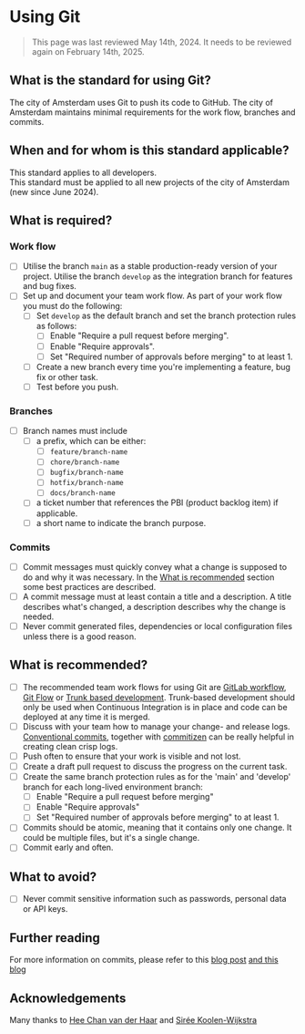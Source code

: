 # Using Git
> This page was last reviewed May 14th, 2024. It needs to be reviewed again on February 14th, 2025.

## What is the standard for using Git?
The city of Amsterdam uses Git to push its code to GitHub.
The city of Amsterdam maintains minimal requirements for the work flow, branches and commits.

## When and for whom is this standard applicable?
This standard applies to all developers.<br/>
This standard must be applied to all new projects of the city of Amsterdam (new since June 2024).

## What is required?
### Work flow
- [ ] Utilise the branch `main` as a stable production-ready version of your project. Utilise the branch `develop` as the integration branch for features and bug fixes.
- [ ] Set up and document your team work flow. As part of your work flow you must do the following:
  - [ ] Set `develop` as the default branch and set the branch protection rules as follows:
    - [ ] Enable "Require a pull request before merging".
    - [ ] Enable "Require approvals".
    - [ ] Set "Required number of approvals before merging" to at least 1.
  - [ ]  Create a new branch every time you're implementing a feature, bug fix or other task.
  - [ ] Test before you push.

### Branches
- [ ] Branch names must include 
  - [ ] a prefix, which can be either:
    - [ ] `feature/branch-name`
    - [ ] `chore/branch-name`
    - [ ] `bugfix/branch-name`
    - [ ] `hotfix/branch-name`
    - [ ] `docs/branch-name`
  - [ ] a ticket number that references the PBI (product backlog item) if applicable.
  - [ ] a short name to indicate the branch purpose.

### Commits
- [ ] Commit messages must quickly convey what a change is supposed to do and why it was necessary. In the [What is recommended](#what-is-recommended) section some best practices are described. 
- [ ] A commit message must at least contain a title and a description. A title describes what's changed, a description describes why the change is needed.
- [ ] Never commit generated files, dependencies or local configuration files unless there is a good reason.

## What is recommended?
- [ ] The recommended team work flows for using Git are [GitLab workflow](https://docs.gitlab.com/ee/topics/gitlab_flow.html), [Git Flow](https://www.gitkraken.com/learn/git/git-flow) or [Trunk based development](https://www.atlassian.com/continuous-delivery/continuous-integration/trunk-based-development).
  Trunk-based development should only be used when Continuous Integration is in place and code can be deployed at any time it is merged.
- [ ] Discuss with your team how to manage your change- and release logs. [Conventional commits](https://www.conventionalcommits.org/en/v1.0.0/#summary), together with [commitizen](https://commitizen-tools.github.io/commitizen/getting_started/) can be really helpful in creating clean crisp logs.
- [ ] Push often to ensure that your work is visible and not lost.
- [ ] Create a draft pull request to discuss the progress on the current task.
- [ ] Create the same branch protection rules as for the 'main' and 'develop' branch for each long-lived environment branch:
  - [ ] Enable "Require a pull request before merging"
  - [ ] Enable "Require approvals"
  - [ ] Set "Required number of approvals before merging" to at least 1.
- [ ] Commits should be atomic, meaning that it contains only one change. It could be multiple files, but it's a single change. 
- [ ] Commit early and often.

## What to avoid?
- [ ] Never commit sensitive information such as passwords, personal data or API keys.

## Further reading
For more information on commits,
please refer to this [blog post](https://initialcommit.com/blog/git-commit-messages-best-practices) [and this blog](https://cbea.ms/git-commit/)

## Acknowledgements
Many thanks to [Hee Chan van der Haar](https://github.com/hcvdhaar) and [Sirée Koolen-Wijkstra](https://github.com/SireeKoolenWijkstra)
